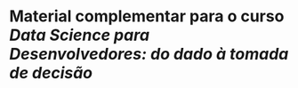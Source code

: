 # Material complementar para o curso *Data Science para Desenvolvedores: do dado à tomada de decisão*
